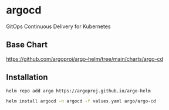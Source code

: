 # argocd
GitOps Continuous Delivery for Kubernetes

## Base Chart
https://github.com/argoproj/argo-helm/tree/main/charts/argo-cd

## Installation
```bash
helm repo add argo https://argoproj.github.io/argo-helm

helm install argocd -n argocd -f values.yaml argo/argo-cd
```
